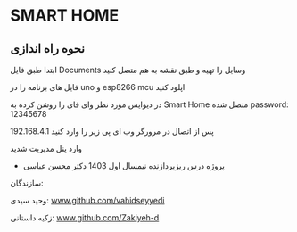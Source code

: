 # SMART HOME

## نحوه راه اندازی
ابتدا طبق فایل Documents وسایل را تهیه و طبق نقشه به هم متصل کنید

فایل های برنامه را در uno و esp8266 mcu اپلود کنید

در دیوایس مورد نظر وای فای را روشن کرده 
به Smart Home متصل شده
password: 12345678

پس از اتصال در مرورگر وب ای پی زیر را وارد کنید
192.168.4.1

وارد پنل مدیریت شدید



* پروژه درس ریزپردازنده
نیمسال اول 1403 دکتر محسن عباسی

سازندگان:
  
وحید سیدی:  www.github.com/vahidseyyedi
  
زکیه داستانی: www.github.com/Zakiyeh-d
 
  
